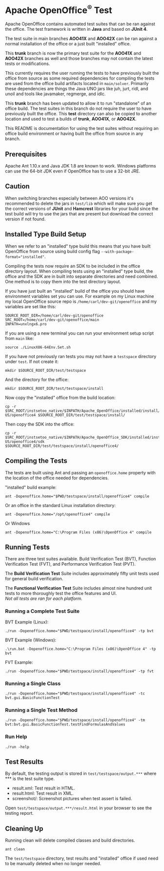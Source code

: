# Apache OpenOffice<sup>®</sup> Test
Apache OpenOffice contains automated test suites that can be ran against the office. The test framework is written in **Java** and based on **JUnit 4**. 

The test suite in main branches **AOO41X** and **AOO42X** can be ran against a normal installation of the office or a just built "installed" office.

This **trunk** branch is now the primary test suite for the **AOO41X** and **AOO42X** branches as well and those branches may not contain the latest tests or modifications.  

This currently requires the user running the tests to have previously built the office from source as some required dependencies for compiling the tests are used from the office build artifacts located in `main/solver`.
Primarily these dependencies are things the Java UNO jars like juh, jurt, ridl, and unoil and tools like javamaker, regmerge, and idlc.

This **trunk** branch has been updated to allow it to run "standalone" of an office build. The test suites in this branch do not require the user to have previously built the office. This **test** directory can also be copied to another location and used to test a builds of **trunk**, **AOO41X**, or **AOO42X**.

This README is documentation for using the test suites without requiring an office build environment or having built the office from source in any branch.

## Prerequisites

Apache Ant 1.10.x and Java JDK 1.8 are known to work. Windows platforms can use the 64-bit JDK even if OpenOffice has to use a 32-bit JRE.

## Caution
When switching branches especially between AOO versions it's recommended to delete the jars in `test/lib` which will make 
sure you get the correct versions of **JUnit** and **Hamcrest** libraries for your build since the test build will try to use the jars that are present but download the correct version if not found.

## Installed Type Build Setup
When we refer to an "installed" type build this means that you have built OpenOffice from source using build 
config flag `--with-package-format="installed"`.

Compiling the tests now require an SDK to be included in the office directory layout. When compiling tests using an "installed" 
type build, the office and the SDK are in built into separate directories and need combined. One method is to copy them into 
the test directory layout.

If you have just built an "installed" build of the office you should have environment variables set you can use.
For example on my Linux machine my local OpenOffice source repo is `/home/carl/dev-git/openoffice` and my variables are set like this:
```shell
SOURCE_ROOT_DIR=/home/carl/dev-git/openoffice
SRC_ROOT=/home/carl/dev-git/openoffice/main
INPATH=unxlngx6.pro
```

If you are using a new terminal you can run your environment setup script from `main` like:
```shell
source ./LinuxX86-64Env.Set.sh
```

If you have not previously ran tests you may not have a `testspace` directory under `test`.  If not create it:
```shell
mkdir $SOURCE_ROOT_DIR/test/testspace
```

And the directory for the office:
```shell
mkdir $SOURCE_ROOT_DIR/test/testspace/install
```

Now copy the "installed" office from the build location:
```shell
cp -r $SRC_ROOT/instsetoo_native/$INPATH/Apache_OpenOffice/installed/install/en-US/openoffice4 $SOURCE_ROOT_DIR/test/testspace/install/
```

Then copy the SDK into the office:
```shell
cp -r $SRC_ROOT/instsetoo_native/$INPATH/Apache_OpenOffice_SDK/installed/install/en-US/openoffice4/sdk $SOURCE_ROOT_DIR/test/testspace/install/openoffice4/
```
## Compiling the Tests
The tests are built using Ant and passing an `openoffice.home` property with the location of the office needed for dependencies.

"installed" build example:
```shell
ant -Dopenoffice.home="$PWD/testspace/install/openoffice4" compile
```
Or an office in the standard Linux installation directory:
```shell
ant -Dopenoffice.home="/opt/openoffice4" compile
```
Or Windows
```shell
ant -Dopenoffice.home="C:\Program Files (x86)\OpenOffice 4" compile
```

## Running Tests
There are three test suites available. Build Verification Test (BVT), Function Verification Test (FVT), and Performance Verification Test (PVT).

The **Build Verification Test** Suite includes approximately fifty unit tests used for general build verification.

The **Functional Verification Test** Suite includes almost nine hundred unit tests to more thoroughly test the office features and UI.  
_Not all tests are ran for each platform._

### Running a Complete Test Suite
BVT Example (Linux):
```shell
./run -Dopenoffice.home="$PWD/testspace/install/openoffice4" -tp bvt
```
BVT Example (Windows):
```shell
.\run.bat -Dopenoffice.home="C:\Program Files (x86)\OpenOffice 4" -tp bvt
```
FVT Example:
```shell
./run -Dopenoffice.home="$PWD/testspace/install/openoffice4" -tp fvt
```
### Running a Single Class
```shell
./run -Dopenoffice.home="$PWD/testspace/install/openoffice4" -tc bvt.gui.BasicFunctionTest
```
### Running a Single Test Method
```shell
./run -Dopenoffice.home="$PWD/testspace/install/openoffice4" -tm bvt:bvt.gui.BasicFunctionTest.testFindFormulasAndValues
```
### Run Help
```shell
./run -help
```

## Test Results
By default, the testing output is stored in `test/testspace/output.***` where *** is the test suite type.

* result.xml: Test result in HTML.
* result.html: Test result in XML.
* screenshot/: Screenshot pictures when test assert is failed.

Open `test/testspace/output.***/result.html` in your browser to see the testing report.

## Cleaning Up
Running clean will delete compiled classes and build directories.
```shell
ant clean
```
The `test/testspace` directory, test results and "installed" office if used need to be manually deleted when no longer needed.
